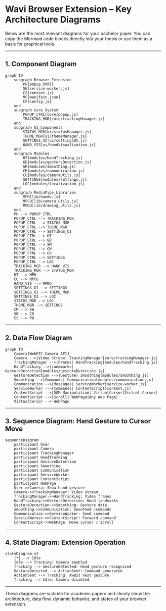 # Wavi Browser Extension – Key Architecture Diagrams

Below are the most relevant diagrams for your bachelor paper. You can copy the Mermaid code blocks directly into your thesis or use them as a basis for graphical tools.

---

## 1. Component Diagram

```mermaid
graph TD
    subgraph Browser_Extension
        PH[popup.html]
        SW[service-worker.js]
        CS[content.js]
        MF[manifest.json]
        CF[config.js]
    end
    subgraph Core_System
        POPUP_CTRL[core/popup.js]
        TRACKING_MGR[core/trackingManager.js]
    end
    subgraph UI_Components
        STATUS_MGR[ui/statusManager.js]
        THEME_MGR[ui/themeManager.js]
        SETTINGS_UI[ui/settingsUI.js]
        HAND_VIS[ui/handVisualization.js]
    end
    subgraph Modules
        HT[modules/handTracking.js]
        GD[modules/gestureDetection.js]
        SM[modules/smoothing.js]
        CM[modules/communication.js]
        CU[modules/cameraUtils.js]
        SETTINGS[modules/settings.js]
        LOC[modules/localization.js]
    end
    subgraph MediaPipe_Libraries
        MPH[lib/hands.js]
        MPCU[lib/camera_utils.js]
        MPDU[lib/drawing_utils.js]
    end
    PH --> POPUP_CTRL
    POPUP_CTRL --> TRACKING_MGR
    POPUP_CTRL --> STATUS_MGR
    POPUP_CTRL --> THEME_MGR
    POPUP_CTRL --> SETTINGS_UI
    POPUP_CTRL --> HT
    POPUP_CTRL --> GD
    POPUP_CTRL --> SM
    POPUP_CTRL --> CM
    POPUP_CTRL --> CU
    POPUP_CTRL --> SETTINGS
    POPUP_CTRL --> LOC
    TRACKING_MGR --> HAND_VIS
    TRACKING_MGR --> STATUS_MGR
    HT --> MPH
    CU --> MPCU
    HAND_VIS --> MPDU
    SETTINGS_UI --> SETTINGS
    SETTINGS_UI --> THEME_MGR
    SETTINGS_UI --> LOC
    STATUS_MGR --> LOC
    THEME_MGR --> SETTINGS
    CM --> SW
    SW --> CS
    CS --> PH
```

---

## 2. Data Flow Diagram

```mermaid
graph TD
    Camera[WebRTC Camera API]
    Camera -->|Video Stream| TrackingManager[core/trackingManager.js]
    TrackingManager -->|Frames| HandTracking[modules/handTracking.js]
    HandTracking -->|Landmarks| GestureDetection[modules/gestureDetection.js]
    GestureDetection -->|Gesture| Smoothing[modules/smoothing.js]
    Smoothing -->|Commands| Communication[modules/communication.js]
    Communication -->|Messages| ServiceWorker[service-worker.js]
    ServiceWorker -->|Commands| ContentScript[content.js]
    ContentScript -->|DOM Manipulation| VirtualCursor[Virtual Cursor]
    ContentScript -->|Scroll| WebPage[Any Web Page]
    VirtualCursor --> WebPage
```

---

## 3. Sequence Diagram: Hand Gesture to Cursor Move

```mermaid
sequenceDiagram
    participant User
    participant Camera
    participant TrackingManager
    participant HandTracking
    participant GestureDetection
    participant Smoothing
    participant Communication
    participant ServiceWorker
    participant ContentScript
    participant WebPage
    User->>Camera: Show hand gesture
    Camera->>TrackingManager: Video stream
    TrackingManager->>HandTracking: Video frames
    HandTracking->>GestureDetection: Hand landmarks
    GestureDetection->>Smoothing: Gesture data
    Smoothing->>Communication: Smoothed commands
    Communication->>ServiceWorker: Send command
    ServiceWorker->>ContentScript: Forward command
    ContentScript->>WebPage: Move cursor / scroll
```

---

## 4. State Diagram: Extension Operation

```mermaid
stateDiagram-v2
    [*] --> Idle
    Idle --> Tracking: Camera enabled
    Tracking --> GestureDetected: Hand gesture recognized
    GestureDetected --> ActionSent: Command generated
    ActionSent --> Tracking: Await next gesture
    Tracking --> Idle: Camera disabled
```

---

These diagrams are suitable for academic papers and clearly show the architecture, data flow, dynamic behavior, and states of your browser extension.
